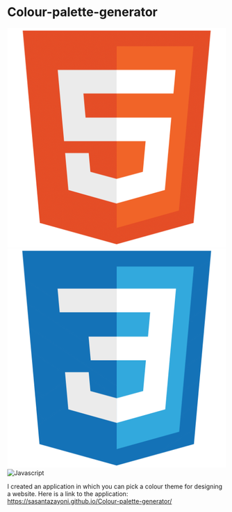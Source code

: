 # Colour-palette-generator

![HTML](tech/html.png) ![CSS](tech/css.png) ![Javascript](tech/jaascript.png)

I created an application in which you can pick a colour theme for designing a website. Here is a link to the application: https://sasantazayoni.github.io/Colour-palette-generator/

